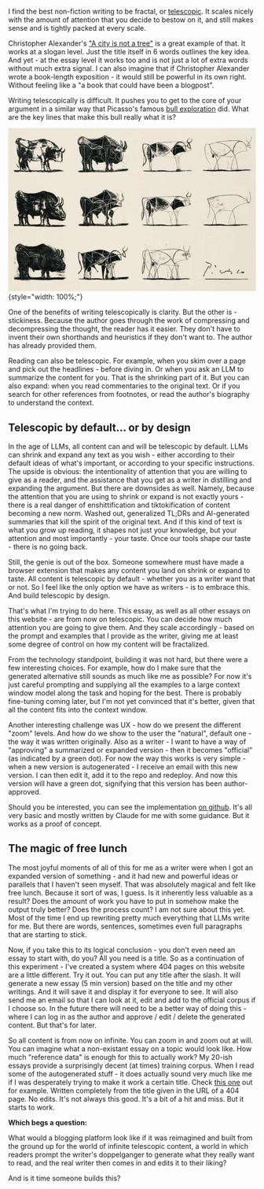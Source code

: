 I find the best non-fiction writing to be fractal, or [telescopic](https://telescopictext.org). It scales nicely with the amount of attention that you decide to bestow on it, and still makes sense and is tightly packed at every scale.

Christopher Alexander's ["A city is not a tree"](https://bp.ntu.edu.tw/001/Upload/1352/ckfile/176357fb-2068-4e40-8c50-593780261ce7.pdf) is a great example of that. It works at a slogan level. Just the title itself in 6 words outlines the key idea. And yet - at the essay level it works too and is not just a lot of extra words without much extra signal. I can also imagine that if Christopher Alexander wrote a book-length exposition - it would still be powerful in its own right. Without feeling like a "a book that could have been a blogpost".

Writing telescopically is difficult. It pushes you to get to the core of your argument in a similar way that Picasso's famous [bull exploration](https://en.wikipedia.org/wiki/Le_Taureau) did. What are the key lines that make this bull really what it is?

![Le Taureau](./img/Pablo-Picasso-The-Bull-1945-2.jpg){style="width: 100%;"}

One of the benefits of writing telescopically is clarity. But the other is - stickiness. Because the author goes through the work of compressing and decompressing the thought, the reader has it easier. They don't have to invent their own shorthands and heuristics if they don't want to. The author has already provided them.

Reading can also be telescopic. For example, when you skim over a page and pick out the headlines - before diving in. Or when you ask an LLM to summarize the content for you. That is the shrinking part of it. But you can also expand: when you read commentaries to the original text. Or if you search for other references from footnotes, or read the author's biography to understand the context.

## Telescopic by default... or by design

In the age of LLMs, all content can and will be telescopic by default. LLMs can shrink and expand any text as you wish - either according to their default ideas of what's important, or according to your specific instructions. The upside is obvious: the intentionality of attention that you are willing to give as a reader, and the assistance that you get as a writer in distilling and expanding the argument. But there are downsides as well. Namely, because the attention that you are using to shrink or expand is not exactly yours - there is a real danger of enshittification and tiktokification of content becoming a new norm. Washed out, generalized TL;DRs and AI-generated summaries that kill the spirit of the original text. And if this kind of text is what you grow up reading, it shapes not just your knowledge, but your attention and most importantly - your taste. Once our tools shape our taste - there is no going back.

Still, the genie is out of the box. Someone somewhere must have made a browser extension that makes any content you land on shrink or expand to taste. All content is telescopic by default - whether you as a writer want that or not. So I feel like the only option we have as writers - is to embrace this. And build telescopic by design.

That's what I'm trying to do here. This essay, as well as all other essays on this website - are from now on telescopic. You can decide how much attention you are going to give them. And they scale accordingly - based on the prompt and examples that I provide as the writer, giving me at least some degree of control on how my content will be fractalized.

From the technology standpoint, building it was not hard, but there were a few interesting choices. For example, how do I make sure that the generated alternative still sounds as much like me as possible? For now it's just careful prompting and supplying all the examples to a large context window model along the task and hoping for the best. There is probably fine-tuning coming later, but I'm not yet convinced that it's better, given that all the content fits into the context window.

Another interesting challenge was UX - how do we present the different "zoom" levels. And how do we show to the user the "natural", default one - the way it was written originally. Also as a writer - I want to have a way of "approving" a summarized or expanded version - then it becomes "official" (as indicated by a green dot). For now the way this works is very simple - when a new version is autogenerated - I receive an email with this new version. I can then edit it, add it to the repo and redeploy. And now this version will have a green dot, signifying that this version has been author-approved.

Should you be interested, you can see the implementation [on github](https://github.com/GeorgeStrakhov/essays-thoughts-letters). It's all very basic and mostly written by Claude for me with some guidance. But it works as a proof of concept.

## The magic of free lunch

The most joyful moments of all of this for me as a writer were when I got an expanded version of something - and it had new and powerful ideas or parallels that I haven't seen myself. That was absolutely magical and felt like free lunch. Because it sort of was, I guess. Is it inherently less valuable as a result? Does the amount of work you have to put in somehow make the output truly better? Does the process count? I am not sure about this yet. Most of the time I end up rewriting pretty much everything that LLMs write for me. But there are words, sentences, sometimes even full paragraphs that are starting to stick.

Now, if you take this to its logical conclusion - you don't even need an essay to start with, do you? All you need is a title. So as a continuation of this experiment - I've created a system where 404 pages on this website are a little different. Try it out. You can put any title after the slash. It will generate a new essay (5 min version) based on the title and my other writings. And it will save it and display it for everyone to see. It will also send me an email so that I can look at it, edit and add to the official corpus if I choose so. In the future there will need to be a better way of doing this - where I can log in as the author and approve / edit / delete the generated content. But that's for later.

So all content is from now on infinite. You can zoom in and zoom out at will. You can imagine what a non-existant essay on a topic would look like.
How much "reference data" is enough for this to actually work? My 20-ish essays provide a surprisingly decent (at times) training corpus. When I read some of the autogenerated stuff - it does actually sound very much like me if I was desperately trying to make it work a certain title. Check [this one](/yak-yak-shmuk-fuck/) out for example. Written completely from the title given in the URL of a 404 page. No edits. It's not always this good. It's a bit of a hit and miss. But it starts to work.

**Which begs a question:**

What would a blogging platform look like if it was reimagined and built from the ground up for the world of infinite telescopic content, a world in which readers prompt the writer's doppelganger to generate what they really want to read, and the real writer then comes in and edits it to their liking?

And is it time someone builds this?
